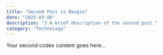 ```yaml
---
title: "Second Post is Bangin"
date: "2025-03-08"
description: "3 A brief description of the second post."
category: "Technology"
---
```


Your second codex content goes here...